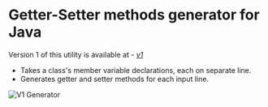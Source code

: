 # Getter-Setter methods generator for Java

Version 1 of this utility is available at - [*v1*](./v1)
* Takes a class's member variable declarations, each on separate line.
* Generates getter and setter methods for each input line.

![V1 Generator](https://github.com/praneetsharma/Getter-Setter-Generator-Java/tree/master/v1/screenshot.PNG)